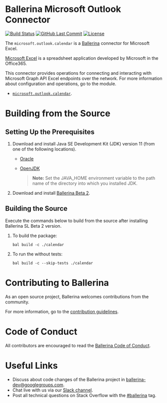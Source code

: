 Ballerina Microsoft Outlook Connector
======================================

[![Build Status](https://github.com/ballerina-platform/module-ballerinax-microsoft.outlook.calendar/workflows/CI/badge.svg)](https://github.com/ballerina-platform/module-ballerinax-microsoft.outlook.calendar/actions?query=workflow%3ACI)
[![GitHub Last Commit](https://img.shields.io/github/last-commit/ballerina-platform/module-ballerinax-microsoft.outlook.calendar.svg)](https://github.com/ballerina-platform/module-ballerinax-microsoft.outlook.calendar/commits/master)
[![License](https://img.shields.io/badge/License-Apache%202.0-blue.svg)](https://opensource.org/licenses/Apache-2.0)

The `microsoft.outlook.calendar` is a [Ballerina](https://ballerina.io/) connector for Microsoft Excel.

[Microsoft Excel](https://www.microsoft.com/en-ww/microsoft-365/outlook.calendar) is a spreadsheet application developed by Microsoft in the Office365.

This connector provides operations for connecting and interacting with Microsoft Graph API Excel endpoints over the network. 
For more information about configuration and operations, go to the module. 
- [`microsoft.outlook.calendar`](https://docs.central.ballerina.io/ballerinax/microsoft.outlook.calendar/latest).

# Building from the Source
## Setting Up the Prerequisites

1. Download and install Java SE Development Kit (JDK) version 11 (from one of the following locations).

   * [Oracle](https://www.oracle.com/java/technologies/javase-jdk11-downloads.html)

   * [OpenJDK](https://adoptopenjdk.net/)

        > **Note:** Set the JAVA_HOME environment variable to the path name of the directory into which you installed JDK.

2. Download and install [Ballerina Beta 2](https://ballerina.io/). 

## Building the Source
Execute the commands below to build from the source after installing Ballerina SL Beta 2 version.

1. To build the package:
    ```    
    bal build -c ./calendar
    ```
2. To run the without tests:
    ```
    bal build -c --skip-tests ./calendar
    ```
# Contributing to Ballerina
As an open source project, Ballerina welcomes contributions from the community. 

For more information, go to the [contribution guidelines](https://github.com/ballerina-platform/ballerina-lang/blob/main/CONTRIBUTING.md).

# Code of Conduct
All contributors are encouraged to read the [Ballerina Code of Conduct](https://ballerina.io/code-of-conduct).

# Useful Links
* Discuss about code changes of the Ballerina project in [ballerina-dev@googlegroups.com](mailto:ballerina-dev@googlegroups.com).
* Chat live with us via our [Slack channel](https://ballerina.io/community/slack/).
* Post all technical questions on Stack Overflow with the [#ballerina](https://stackoverflow.com/questions/tagged/ballerina) tag.
